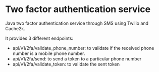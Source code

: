 # Two factor authentication service
Java two factor authentication service through SMS using Twilio and Cache2k.

It provides 3 different endpoints:
- api/v1/2fa/validate\_phone\_number: to validate if the received phone number is a mobile phone number.
- api/v1/2fa/send: to send a token to a particular phone number
- api/v1/2fa/validate\_token: to validate the sent token
